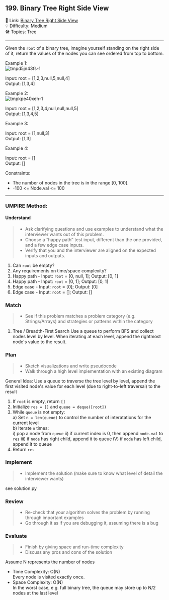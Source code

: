 ## 199. Binary Tree Right Side View
🔗 Link: [Binary Tree Right Side View](https://leetcode.com/problems/binary-tree-right-side-view/description/)<br>
💡 Difficulty: Medium<br>
🛠️ Topics: Tree<br>

<hr>

Given the `root` of a binary tree, imagine yourself standing on the right side of it, return the values of the nodes you can see ordered from top to bottom.<br>


Example 1:<br>
![tmpd5jn43fs-1](https://github.com/user-attachments/assets/dd34a434-c1d7-4cc3-8e7a-4b97b9251248)


Input: root = [1,2,3,null,5,null,4]<br>
Output: [1,3,4]<br>


Example 2:<br>
![tmpkpe40xeh-1](https://github.com/user-attachments/assets/8d98c183-c653-42b6-97bc-b0db18c2d359)


Input: root = [1,2,3,4,null,null,null,5]<br>
Output: [1,3,4,5]<br>


Example 3:<br>

Input: root = [1,null,3]<br>
Output: [1,3]<br>


Example 4:<br>

Input: root = []<br>
Output: []<br>

Constraints:<br>

- The number of nodes in the tree is in the range [0, 100].
- -100 <= Node.val <= 100

<hr>

### UMPIRE Method:
#### Understand

> - Ask clarifying questions and use examples to understand what the interviewer wants out of this problem.
> - Choose a “happy path” test input, different than the one provided, and a few edge case inputs. 
> - Verify that you and the interviewer are aligned on the expected inputs and outputs.
1. Can `root` be empty?<br>
2. Any requirements on time/space complexity?<br>
3. Happy path - Input: `root` = [0, null, 1]; Output: [0, 1]
4. Happy path - Input: `root` = [0, 1]; Output: [0, 1]
5. Edge case - Input: `root` = [0]; Output: [0]
6. Edge case - Input: `root` = []; Output: []

### Match
> - See if this problem matches a problem category (e.g. Strings/Arrays) and strategies or patterns within the category
1. Tree / Breadth-First Search
   Use a queue to perform BFS and collect nodes level by level. When iterating at each level, append the rightmost node's value to the result.
   
### Plan
> - Sketch visualizations and write pseudocode
> - Walk through a high level implementation with an existing diagram

General Idea: Use a queue to traverse the tree level by level, append the first visited node's value for each level (due to right-to-left traversal) to the result

1) If `root` is empty, return `[]`
2) Initialize `res = []` and `queue = deque([root])`
3) While `queue` is not empty:<br>
   a) Set `n = len(queue)` to control the number of interatations for the current level<br>
   b) Iterate `n` times:<br>
      i) pop a node from `queue`
      ii) if current index is 0, then append `node.val` to `res`
      iii) if `node` has right child, append it to queue
      iV) if `node` has left child, append it to queue
5) Return `res`
    
### Implement
> - Implement the solution (make sure to know what level of detail the interviewer wants)

see solution.py

### Review
> - Re-check that your algorithm solves the problem by running through important examples
> - Go through it as if you are debugging it, assuming there is a bug
### Evaluate
> - Finish by giving space and run-time complexity
> - Discuss any pros and cons of the solution

Assume N represents the number of nodes

- Time Complexity: O(N)<br>
  Every node is visited exactly once.
- Space Complexity: O(N)<br>
  In the worst case, e.g. full binary tree, the queue may store up to N/2 nodes at the last level

